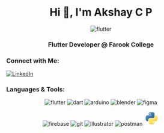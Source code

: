<h1 align="center">Hi 👋, I'm Akshay C P</h1>
<div align="center">
    <img src="https://media.tenor.com/TCRFRR67pVkAAAAi/rebrnd-coding.gif" alt="flutter" width="100" height="100"/>
</div>
<h3 align="center">Flutter Developer @ Farook College</h3>



<h3 align="left">Connect with Me:</h3>
<p align="left">
  <a href="https://www.linkedin.com/in/akshay-cp7" target="_blank">
    <img src="https://cdn.uconnectlabs.com/wp-content/uploads/sites/46/2022/08/Linkedin-Logo-e1660320077673.png" alt="LinkedIn" height="20" style="width: auto;"/>
  </a>
</p>

<h3 align="left">Languages & Tools:</h3>
<p align="center" class="icons-container">
  <a><img src="https://www.vectorlogo.zone/logos/flutterio/flutterio-icon.svg" alt="flutter" width="40" height="40"/></a>
  <a><img src="https://www.vectorlogo.zone/logos/dartlang/dartlang-icon.svg" alt="dart" width="40" height="40"/></a>
  <a><img src="https://cdn.worldvectorlogo.com/logos/arduino-1.svg" alt="arduino" width="40" height="40"/></a>
  <a><img src="https://download.blender.org/branding/community/blender_community_badge_white.svg" alt="blender" width="40" height="40"/></a>
  <a><img src="https://www.vectorlogo.zone/logos/figma/figma-icon.svg" alt="figma" width="40" height="40"/></a>
</p>

<p align="center" class="icons-container">
  <a><img src="https://www.vectorlogo.zone/logos/firebase/firebase-icon.svg" alt="firebase" width="40" height="40"/></a>
  <a><img src="https://www.vectorlogo.zone/logos/git-scm/git-scm-icon.svg" alt="git" width="40" height="40"/></a>
  <a><img src="https://www.vectorlogo.zone/logos/adobe_illustrator/adobe_illustrator-icon.svg" alt="illustrator" width="40" height="40"/></a>
  <a><img src="https://www.vectorlogo.zone/logos/getpostman/getpostman-icon.svg" alt="postman" width="40" height="40"/></a>
  <a><img src="https://raw.githubusercontent.com/devicons/devicon/master/icons/python/python-original.svg" alt="python" width="40" height="40"/></a>
</p>
